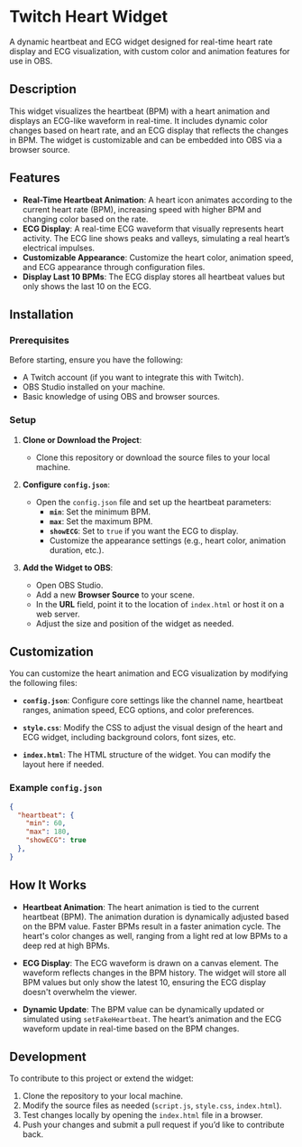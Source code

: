 # Twitch Heart Widget

A dynamic heartbeat and ECG widget designed for real-time heart rate display and ECG visualization, with custom color and animation features for use in OBS.

## Description

This widget visualizes the heartbeat (BPM) with a heart animation and displays an ECG-like waveform in real-time. It includes dynamic color changes based on heart rate, and an ECG display that reflects the changes in BPM. The widget is customizable and can be embedded into OBS via a browser source.

## Features

- **Real-Time Heartbeat Animation**: A heart icon animates according to the current heart rate (BPM), increasing speed with higher BPM and changing color based on the rate.
- **ECG Display**: A real-time ECG waveform that visually represents heart activity. The ECG line shows peaks and valleys, simulating a real heart’s electrical impulses.
- **Customizable Appearance**: Customize the heart color, animation speed, and ECG appearance through configuration files.
- **Display Last 10 BPMs**: The ECG display stores all heartbeat values but only shows the last 10 on the ECG.

## Installation

### Prerequisites

Before starting, ensure you have the following:

- A Twitch account (if you want to integrate this with Twitch).
- OBS Studio installed on your machine.
- Basic knowledge of using OBS and browser sources.

### Setup

1. **Clone or Download the Project**:
   - Clone this repository or download the source files to your local machine.

2. **Configure `config.json`**:
   - Open the `config.json` file and set up the heartbeat parameters:
     - **`min`**: Set the minimum BPM.
     - **`max`**: Set the maximum BPM.
     - **`showECG`**: Set to `true` if you want the ECG to display.
     - Customize the appearance settings (e.g., heart color, animation duration, etc.).

3. **Add the Widget to OBS**:
   - Open OBS Studio.
   - Add a new **Browser Source** to your scene.
   - In the **URL** field, point it to the location of `index.html` or host it on a web server.
   - Adjust the size and position of the widget as needed.

## Customization

You can customize the heart animation and ECG visualization by modifying the following files:

- **`config.json`**: Configure core settings like the channel name, heartbeat ranges, animation speed, ECG options, and color preferences.
  
- **`style.css`**: Modify the CSS to adjust the visual design of the heart and ECG widget, including background colors, font sizes, etc.

- **`index.html`**: The HTML structure of the widget. You can modify the layout here if needed.

### Example `config.json`

```json
{
  "heartbeat": {
    "min": 60,
    "max": 180,
    "showECG": true
  },
}
```

## How It Works

- **Heartbeat Animation**: The heart animation is tied to the current heartbeat (BPM). The animation duration is dynamically adjusted based on the BPM value. Faster BPMs result in a faster animation cycle. The heart's color changes as well, ranging from a light red at low BPMs to a deep red at high BPMs.

- **ECG Display**: The ECG waveform is drawn on a canvas element. The waveform reflects changes in the BPM history. The widget will store all BPM values but only show the latest 10, ensuring the ECG display doesn't overwhelm the viewer.

- **Dynamic Update**: The BPM value can be dynamically updated or simulated using `setFakeHeartbeat`. The heart’s animation and the ECG waveform update in real-time based on the BPM changes.

## Development

To contribute to this project or extend the widget:

1. Clone the repository to your local machine.
2. Modify the source files as needed (`script.js`, `style.css`, `index.html`).
3. Test changes locally by opening the `index.html` file in a browser.
4. Push your changes and submit a pull request if you’d like to contribute back.

